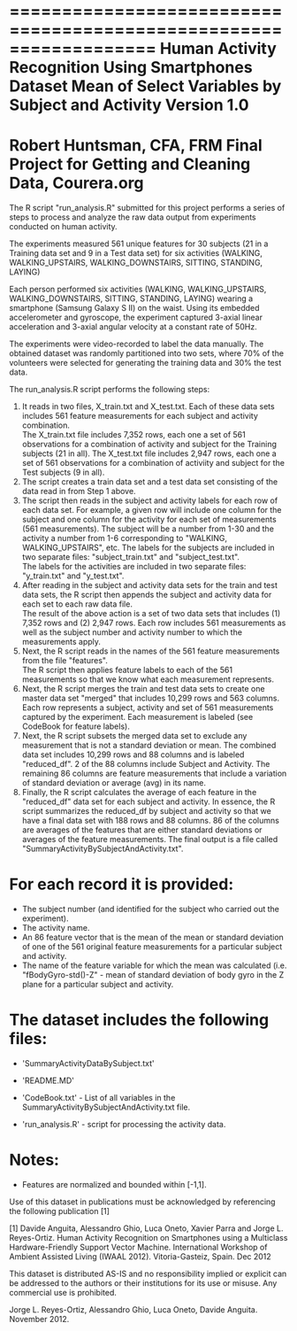 ==================================================================
Human Activity Recognition Using Smartphones Dataset
Mean of Select Variables by Subject and Activity
Version 1.0
==================================================================
Robert Huntsman, CFA, FRM
Final Project for Getting and Cleaning Data, Courera.org
==================================================================

The R script "run_analysis.R" submitted for this project performs a series of steps to process and analyze the raw data output from experiments conducted on human activity.

The experiments measured 561 unique features for 30 subjects (21 in a Training data set and 9 in a Test data set) for six activities (WALKING, WALKING_UPSTAIRS, WALKING_DOWNSTAIRS, SITTING, STANDING, LAYING)

Each person performed six activities (WALKING, WALKING_UPSTAIRS, WALKING_DOWNSTAIRS, SITTING, STANDING, LAYING) wearing a smartphone (Samsung Galaxy S II) on the waist. Using its embedded accelerometer and gyroscope, the experiment captured 3-axial linear acceleration and 3-axial angular velocity at a constant rate of 50Hz. 

The experiments were video-recorded to label the data manually. The obtained dataset was randomly partitioned into two sets, where 70% of the volunteers were selected for generating the training data and 30% the test data. 

The run_analysis.R script performs the following steps:

1. It reads in two files, X_train.txt and X_test.txt.  Each of these data sets includes 561 feature measurements for each subject and activity combination.  
   The X_train.txt file includes 7,352 rows, each one a set of 561 observations for a combination of activity and subject for the Training subjects (21 in all).
   The X_test.txt file includes 2,947 rows, each one a set of 561 observations for a combination of activiity and subject for the Test subjects (9 in all).
2. The script creates a train data set and a test data set consisting of the data read in from Step 1 above.  
3. The script then reads in the subject and activity labels for each row of each data set.  For example, a given row will include one column for the subject and one column for the 
   activity for each set of measurements (561 measurements).  The subject will be a number from 1-30 and the activity a number from 1-6 corresponding to "WALKING, WALKING_UPSTAIRS", etc.
   The labels for the subjects are included in two separate files: "subject_train.txt" and "subject_test.txt".  
   The labels for the activities are included in two separate files: "y_train.txt" and "y_test.txt".
4. After reading in the subject and activity data sets for the train and test data sets, the R script then appends the subject and activity data for each set to each raw data file.  
   The result of the above action is a set of two data sets that includes (1) 7,352 rows and (2) 2,947 rows.  Each row includes 561 measurements as well as the subject number and activity number
   to which the measurements apply.
5. Next, the R script reads in the names of the 561 feature measurements from the file "features".  
   The R script then applies feature labels to each of the 561 measurements so that we know what each measurement represents.
6. Next, the R script merges the train and test data sets to create one master data set "merged" that includes 10,299 rows and 563 columns.  Each row represents a subject, activity and set of 561
   measurements captured by the experiment.  Each measurement is labeled (see CodeBook for feature labels).
7. Next, the R script subsets the merged data set to exclude any measurement that is not a standard deviation or mean. The combined data set includes 10,299 rows and 88 columns and is labeled
   "reduced_df".  2 of the 88 columns include Subject and Activity.  The remaining 86 columns are feature measurements that include a variation of standard deviation or average (avg) in its name.
8. Finally, the R script calculates the average of each feature in the "reduced_df" data set for each subject and activity.  In essence, the R script summarizes the reduced_df by subject and
   activity so that we have a final data set with 188 rows and 88 columns.  86 of the columns are averages of the features that are either standard deviations or averages of the feature measurements.
   The final output is a file called "SummaryActivityBySubjectAndActivity.txt".

For each record it is provided:
======================================

- The subject number (and identified for the subject who carried out the experiment).
- The activity name. 
- An 86 feature vector that is the mean of the mean or standard deviation of one of the 561 original feature measurements for a
  particular subject and activity. 
- The name of the feature variable for which the mean was calculated (i.e. "fBodyGyro-std()-Z" - mean of standard deviation of body
  gyro in the Z plane for a particular subject and activity.

The dataset includes the following files:
=========================================

- 'SummaryActivityDataBySubject.txt'

- 'README.MD'

- 'CodeBook.txt' - List of all variables in the SummaryActivityBySubjectAndActivity.txt file.

- 'run_analysis.R' - script for processing the activity data.


Notes: 
======
- Features are normalized and bounded within [-1,1].


Use of this dataset in publications must be acknowledged by referencing the following publication [1] 

[1] Davide Anguita, Alessandro Ghio, Luca Oneto, Xavier Parra and Jorge L. Reyes-Ortiz. Human Activity Recognition on Smartphones using a Multiclass Hardware-Friendly Support Vector Machine. International Workshop of Ambient Assisted Living (IWAAL 2012). Vitoria-Gasteiz, Spain. Dec 2012

This dataset is distributed AS-IS and no responsibility implied or explicit can be addressed to the authors or their institutions for its use or misuse. Any commercial use is prohibited.

Jorge L. Reyes-Ortiz, Alessandro Ghio, Luca Oneto, Davide Anguita. November 2012.
